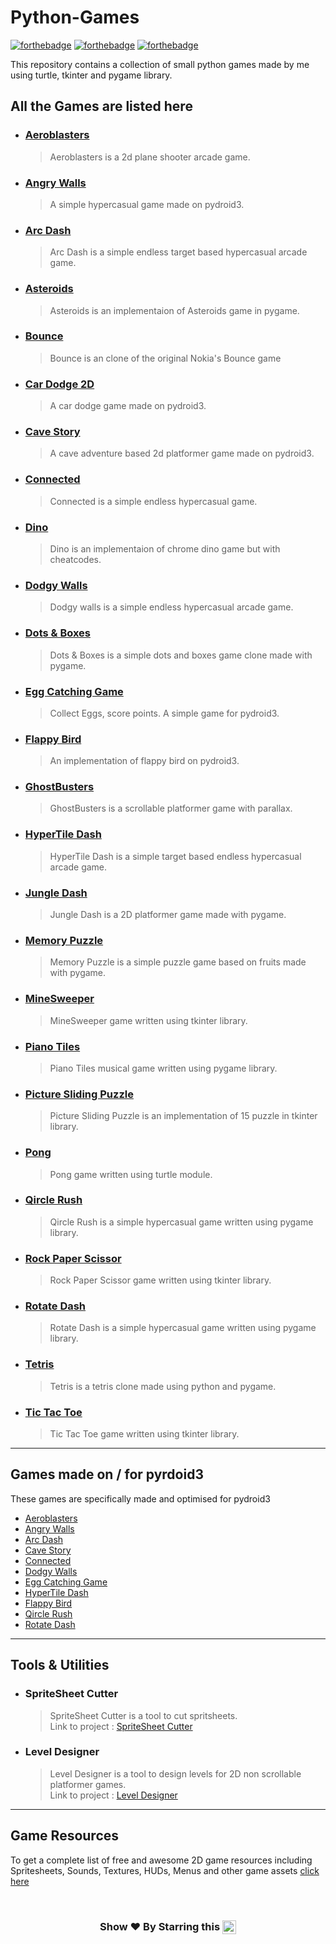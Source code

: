 # Python-Games

[![forthebadge](https://forthebadge.com/images/badges/built-with-love.svg)](https://forthebadge.com)
[![forthebadge](https://forthebadge.com/images/badges/made-with-python.svg)](https://forthebadge.com)
[![forthebadge](https://forthebadge.com/images/badges/check-it-out.svg)](https://forthebadge.com)

This repository contains a collection of small python games made by me using turtle, tkinter
and pygame library.

## All the Games are listed here

* ### [Aeroblasters](https://github.com/Gurupatil0003/PyGame/tree/main/Aeroblasters)
	> Aeroblasters is a 2d plane shooter arcade game.

* ### [Angry Walls](https://github.com/Gurupatil0003/PyGame/tree/main/Angry%20Walls)
	> A simple hypercasual game made on pydroid3.

* ### [Arc Dash](https://github.com/Gurupatil0003/PyGame/tree/main/Arc%20Dash)
	> Arc Dash is a simple endless target based hypercasual arcade game.

* ### [Asteroids](https://github.com/Gurupatil0003/PyGame/tree/main/Asteroids)
	> Asteroids is an implementaion of Asteroids game in pygame.

* ### [Bounce](https://github.com/Gurupatil0003/PyGame/tree/main/Bounce)
	> Bounce is an clone of the original Nokia's Bounce game

* ### [Car Dodge 2D](https://github.com/Gurupatil0003/PyGame/tree/main/Car%20Dodge%202d)
	> A car dodge game made on pydroid3.

* ### [Cave Story](https://github.com/pyGuru123/Python-Games/tree/master/Cave%20Story)
	> A cave adventure based 2d platformer game made on pydroid3.

* ### [Connected](https://github.com/Gurupatil0003/PyGame/tree/main//Connected)
	> Connected is a simple endless hypercasual game.

* ### [Dino](https://github.com/Gurupatil0003/PyGame/tree/main/Dino)
	> Dino is an implementaion of chrome dino game but with cheatcodes.

* ### [Dodgy Walls](https://github.com/Gurupatil0003/PyGame/tree/main/Dodgy%20Walls)
	> Dodgy walls is a simple endless hypercasual arcade game.

* ### [Dots & Boxes](https://github.com/Gurupatil0003/PyGame/tree/main/Dots%20%26%20Boxes)
	> Dots & Boxes is a simple dots and boxes game clone made with pygame.

* ### [Egg Catching Game](https://github.com/Gurupatil0003/PyGame/tree/main/Egg%20Catching%20Game)
	> Collect Eggs, score points. A simple game for pydroid3.

* ### [Flappy Bird](https://github.com/Gurupatil0003/PyGame/tree/main/Flappy%20Bird)
	> An implementation of flappy bird on pydroid3.

* ### [GhostBusters](https://github.com/Gurupatil0003/PyGame/tree/main/GhostBusters)
	> GhostBusters is a scrollable platformer game with parallax.

* ### [HyperTile Dash](https://github.com/Gurupatil0003/PyGame/tree/main/HyperTile%20Dash)
	> HyperTile Dash is a simple target based endless hypercasual arcade game.

* ### [Jungle Dash](https://github.com/Gurupatil0003/PyGame/tree/main/Jungle%20Dash)
	> Jungle Dash is a 2D platformer game made with pygame.

* ### [Memory Puzzle](https://github.com/Gurupatil0003/PyGame/tree/main/Memory%20Puzzle)
	> Memory Puzzle is a simple puzzle game based on fruits made with pygame.

* ### [MineSweeper](https://github.com/Gurupatil0003/PyGame/tree/main/MineSweeper)
	> MineSweeper game written using tkinter library.

* ### [Piano Tiles](https://github.com/Gurupatil0003/PyGame/tree/main/Piano%20Tiles)
	> Piano Tiles musical game written using pygame library.

* ### [Picture Sliding Puzzle](https://github.com/Gurupatil0003/PyGame/tree/main/Picture%20Sliding%20Puzzle)
	> Picture Sliding Puzzle is an implementation of 15 puzzle in tkinter library.

* ### [Pong](https://github.com/Gurupatil0003/PyGame/tree/main/Pong)
	> Pong game written using turtle module.

* ### [Qircle Rush](https://github.com/Gurupatil0003/PyGame/tree/main/Qircle%20Rush)
	> Qircle Rush is a simple hypercasual game written using pygame library.

* ### [Rock Paper Scissor](https://github.com/Gurupatil0003/PyGame/tree/main/Rock%20Paper%20Scissor)
	> Rock Paper Scissor game written using tkinter library.

* ### [Rotate Dash](https://github.com/Gurupatil0003/PyGame/tree/main/Rotate%20Dash)
	> Rotate Dash is a simple hypercasual game written using pygame library.

* ### [Tetris](https://github.com/Gurupatil0003/PyGame/tree/main/Tetris)
	> Tetris is a tetris clone made using python and pygame.

* ### [Tic Tac Toe](https://github.com/Gurupatil0003/PyGame/tree/main/Tic%20Tac%20Toe)
	> Tic Tac Toe game written using tkinter library.

***

## Games made on / for pyrdoid3

These games are specifically made and optimised for pydroid3 

* [Aeroblasters](https://github.com/Gurupatil0003/PyGame/tree/main/Aeroblasters)
* [Angry Walls](https://github.com/Gurupatil0003/PyGame/tree/main/Angry%20Walls)
* [Arc Dash](https://github.com/Gurupatil0003/PyGame/tree/main/Arc%20Dash)
* [Cave Story](https://github.com/Gurupatil0003/PyGame/tree/main/Cave%20Story)
* [Connected](https://github.com/Gurupatil0003/PyGame/tree/main/Connected)
* [Dodgy Walls](https://github.com/Gurupatil0003/PyGame/tree/main/Dodgy%20Walls)
* [Egg Catching Game](https://github.com/Gurupatil0003/PyGame/tree/main/Egg%20Catching%20Game)
* [HyperTile Dash](https://github.com/Gurupatil0003/PyGame/tree/main/HyperTile%20Dash)
* [Flappy Bird](https://github.com/Gurupatil0003/PyGame/tree/main/Flappy%20Bird)
* [Qircle Rush](https://github.com/Gurupatil0003/PyGame/tree/main/Qircle%20Rush)
* [Rotate Dash](https://github.com/Gurupatil0003/PyGame/tree/main/Rotate%20Dash)

***

## Tools & Utilities

* ### SpriteSheet Cutter
	> SpriteSheet Cutter is a tool to cut spritsheets.\
	> Link to project : [SpriteSheet Cutter](https://github.com/pyGuru123/Python-Games/tree/master/SpriteSheet%20Cutter)

* ### Level Designer
	> Level Designer is a tool to design levels for 2D non scrollable platformer games.\
	> Link to project : [Level Designer](https://github.com/pyGuru123/Python-Games/tree/master/Level%20Designer)

***
## Game Resources

To get a complete list of free and awesome 2D game resources including Spritesheets, Sounds, Textures, HUDs, Menus and other game assets [click here](https://github.com/pyGuru123/gitMemory/blob/main/game%20resources.md)


<br/>
<h3 align="center"> Show ❤️ By Starring this <img align='center'  height="22" src="https://img.shields.io/badge/Repo!%F0%9F%98%8A-purple.svg?&style=for-the-badge&logoColor=green" /></h3>
